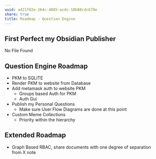 ```yaml
---
uuid: a421f02e-264c-4885-acdc-18b08cdc678e
share: true
title: Roadmap - Question Engine
---
```

## First Perfect my Obsidian Publisher

No File Found

## Question Engine Roadmap

* PKM to SQLITE
* Render PKM to website from Database
* Add metamask auth to website PKM
	* Groups based Auth for PKM
	* Auth Gui
* Publish my Personal Questions
	* Make sure User Flow Diagrams are done at this point
* Custom Meme Collections
	* Priority within the hierarchy


## Extended Roadmap

* Graph Based RBAC, share documents with one degree of separation from X note